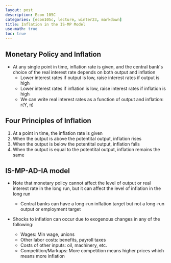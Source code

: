 ```yaml
---
layout: post
description: Econ 105C
categories: [econ105c, lecture, winter23, markdown]
title: Inflation in the IS-MP Model
use-math: true
toc: true
---
```


## Monetary Policy and Inflation

- At any single point in time, inflation rate is given, and the central bank's choice of the real interest rate depends on both output and inflation
    - Lower interest rates if output is low, raise interest rates if output is high
    - Lower interest rates if inflation is low, raise interest rates if inflation is high
    - We can write real interest rates as a function of output and inflation: r(Y, π)

## Four Principles of Inflation

1. At a point in time, the inflation rate is given
2. When the output is above the potentital output, inflation rises
3. When the output is below the potentital output, inflation falls
4. When the output is equal to the potentital output, inflation remains the same

## IS-MP-AD-IA model

- Note that monetary policy cannot affect the level of output or real interest rate in the long run, but it can affect the level of inflation in the long run
    - Central banks can have a long-run inflation target but not a long-run output or employment target

- Shocks to inflation can occur due to exogenous changes in any of the following:
    - Wages: Min wage, unions
    - Other labor costs: benefits, payroll taxes
    - Costs of other inputs: oil, machinery, etc.
    - Competition/Markups: More competition means higher prices which means more inflation